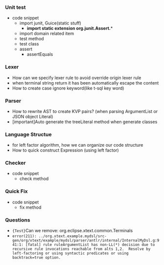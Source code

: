 ### Unit test
- code snippet
  - import junit, Guice(static stuff)
    - **import static extension org.junit.Assert.***
  - import domain related item
  - test method
  - test class
  - assert
    - assertEquals


### Lexer
- How can we specify lexer rule to avoid override origin lexer rule
- when terminal string return it has been automatically escape the content
- How to create case ignore keyword(like t-sql key word)

### Parser
- How to rewrite AST to create KVP pairs? (when parsing ArgumentList or JSON object Literal)
- [important]Auto generate the treeLiteral method when generate classes

### Language Structue
- for left factor algorithm, how we can organize our code structure
- How to quick construct Expression (using left factor)


### Checker 
- code snippet
  - check method


### Quick Fix
- code snippet
  - fix method


### Questions
- ```{Test}```Can we remove: org.eclipse.xtext.common.Terminals 
- ```error(211): ../org.xtext.example.mydsl/src-gen/org/xtext/example/mydsl/parser/antlr/internal/InternalMyDsl.g:941:1: [fatal] rule ruleArgumentList has non-LL(*) decision due to recursive rule invocations reachable from alts 1,2.  Resolve by left-factoring or using syntactic predicates or using backtrack=true option.```
